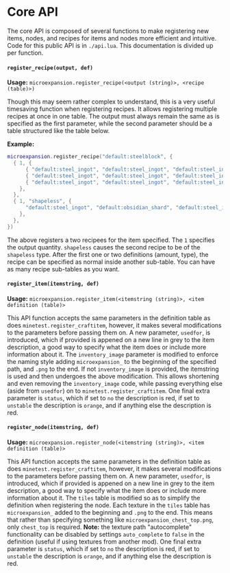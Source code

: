 # Core API
The core API is composed of several functions to make registering new items, nodes, and recipes for items and nodes more efficient and intuitive. Code for this public API is in `./api.lua`. This documentation is divided up per function.

#### `register_recipe(output, def)`
__Usage:__ `microexpansion.register_recipe(<output (string)>, <recipe (table)>)`

Though this may seem rather complex to understand, this is a very useful timesaving function when registering recipes. It allows registering multiple recipes at once in one table. The output must always remain the same as is specified as the first parameter, while the second parameter should be a table structured like the table below.

__Example:__
```lua
microexpansion.register_recipe("default:steelblock", {
  { 1, {
      { "default:steel_ingot", "default:steel_ingot", "default:steel_ingot" },
      { "default:steel_ingot", "default:steel_ingot", "default:steel_ingot" },
      { "default:steel_ingot", "default:steel_ingot", "default:steel_ingot" },
    },
  },
  { 1, "shapeless", {
      "default:steel_ingot", "default:obsidian_shard", "default:steel_ingot",
    },
  },
})
```

The above registers a two recipees for the item specified. The `1` specifies the output quantity. `shapeless` causes the second recipe to be of the `shapeless` type. After the first one or two definitions (amount, type), the recipe can be specified as normal inside another sub-table. You can have as many recipe sub-tables as you want.

#### `register_item(itemstring, def)`
__Usage:__ `microexpansion.register_item(<itemstring (string)>, <item definition (table)>`

This API function accepts the same parameters in the definition table as does `minetest.register_craftitem`, however, it makes several modifications to the parameters before passing them on. A new parameter, `usedfor`, is introduced, which if provided is appened on a new line in grey to the item description, a good way to specify what the item does or include more information about it. The `inventory_image` parameter is modified to enforce the naming style adding `microexpansion_` to the beginning of the specified path, and `.png` to the end. If not `inventory_image` is provided, the itemstring is used and then undergoes the above modification. This allows shortening and even removing the `inventory_image` code, while passing everything else (aside from `usedfor`) on to `minetest.register_craftitem`. One final extra parameter is `status`, which if set to `no` the description is red, if set to `unstable` the description is `orange`, and if anything else the description is red.

#### `register_node(itemstring, def)`
__Usage:__ `microexpansion.register_node(<itemstring (string)>, <item definition (table)>`

This API function accepts the same parameters in the definition table as does `minetest.register_craftitem`, however, it makes several modifications to the parameters before passing them on. A new parameter, `usedfor`, is introduced, which if provided is appened on a new line in grey to the item description, a good way to specify what the item does or include more information about it. The `tiles` table is modified so as to simplify the definition when registering the node. Each texture in the `tiles` table has `microexpansion_` added to the beginning and `.png` to the end. This means that rather than specifying something like `microexpansion_chest_top.png`, only `chest_top` is required. __Note:__ the texture path "autocomplete" functionality can be disabled by settings `auto_complete` to `false` in the definition (useful if using textures from another mod). One final extra parameter is `status`, which if set to `no` the description is red, if set to `unstable` the description is `orange`, and if anything else the description is red.